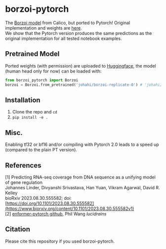 # borzoi-pytorch
The [Borzoi model](https://www.biorxiv.org/content/10.1101/2023.08.30.555582v1) from Calico, but ported to Pytorch! Original implementation and weights are [here](https://github.com/calico/borzoi).  
We show that the Pytorch version produces the same predictions as the original implementation for all tested notebook examples.  

## Pretrained Model

Ported weights (with permission) are uploaded to <a href="https://huggingface.co/johahi/borzoi-replicate-0"> Huggingface</a>, the model (human head only for now) can be loaded with:

```python
from borzoi_pytorch import Borzoi
borzoi = Borzoi.from_pretrained('johahi/borzoi-replicate-0') # 'johahi/borzoi-replicate-[0-3]'
````


## Installation
1. Clone the repo and `cd`
2. `pip install -e .`

## Misc.  
Enabling tf32 or bf16 and/or compiling with Pytorch 2.0 leads to a speed up (compared to the plain PT version).

## References
<a id="1">[1]</a> 
Predicting RNA-seq coverage from DNA sequence as a unifying model of gene regulation  
Johannes Linder, Divyanshi Srivastava, Han Yuan, Vikram Agarwal, David R. Kelley  
bioRxiv 2023.08.30.555582; doi: [https://doi.org/10.1101/2023.08.30.555582](https://www.biorxiv.org/content/10.1101/2023.08.30.555582v1)  
<a id="2">[2]</a> 
[enformer-pytorch github](https://github.com/lucidrains/enformer-pytorch/),
Phil Wang *lucidrains*

## Citation
Please cite this repository if you used borzoi-pytorch.
